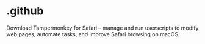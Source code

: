 # .github
Download Tampermonkey for Safari – manage and run userscripts to modify web pages, automate tasks, and improve Safari browsing on macOS.  
